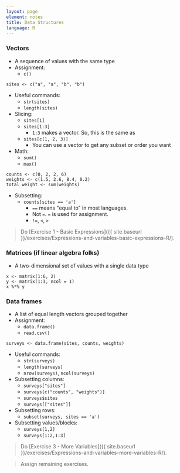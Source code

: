 ```yaml
---
layout: page
element: notes
title: Data Structures
language: R
--- 
```


### Vectors

* A sequence of values with the same type
* Assignment: 
    * `c()`

``` 
sites <- c("a", "a", "b", "b")
```

* Useful commands: 
    * `str(sites)` 
    * `length(sites)`
* Slicing: 
    * `sites[1]` 
    * `sites[1:3]`
        * `1:3` makes a vector. So, this is the same as
    * `sites[c(1, 2, 3)]` 
        * You can use a vector to get any subset or order you want
* Math:
    * `sum()`
    * `max()`

```
counts <- c(0, 2, 2, 6)
weights <- c(1.5, 2.6, 8.4, 0.2)
total_weight <- sum(weights)
```

* Subsetting:
    * `counts[sites == 'a']`
        * `==` means "equal to" in most languages. 
        * Not `=`. `=` is used for assignment.
        * `!=`, `<`, `>`

> Do [Exercise 1 - Basic Expressions]({{ site.baseurl }}/exercises/Expressions-and-variables-basic-expressions-R/).

### Matrices (if linear algebra folks)

* A two-dimensional set of values with a single data type

```
x <- matrix(1:6, 2)
y <- matrix(1:3, ncol = 1)
x %*% y
```

### Data frames

* A list of equal length vectors grouped together
* Assignment: 
    * `data.frame()`
    * `read.csv()`

```
surveys <- data.frame(sites, counts, weights)
```

* Useful commands: 
    * `str(surveys)`
    * `length(surveys)`
    * `nrow(surveys)`, `ncol(surveys)`
* Subsetting columns:
    * `surveys["sites"]`
    * `surveys[c("counts", "weights")]`
    * `surveys$sites`
    * `surveys[["sites"]]`
* Subsetting rows: 
    * `subset(surveys, sites == 'a')`
* Subsetting values/blocks: 
    * `surveys[1,2]` 
    * `surveys[1:2,1:3]`

> Do [Exercise 3 - More Variables]({{ site.baseurl }}/exercises/Expressions-and-variables-more-variables-R/).

> Assign remaining exercises.

